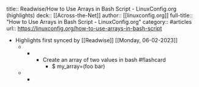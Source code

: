 title:: Readwise/How to Use Arrays in Bash Script - LinuxConfig.org (highlights)
deck:: [[Across-the-Net]]
author:: [[linuxconfig.org]]
full-title:: "How to Use Arrays in Bash Script - LinuxConfig.org"
category:: #articles
url:: https://linuxconfig.org/how-to-use-arrays-in-bash-script

- Highlights first synced by [[Readwise]] [[Monday, 06-02-2023]]
	- -
		- Create an array of two values in bash #flashcard
			- $ my_array=(foo bar)
	- -